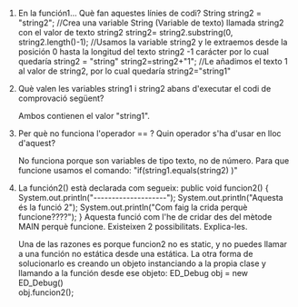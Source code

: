  1. En la función1… Què fan aquestes línies de codi? 
	String string2 = "string2"; 
	//Crea una variable String (Variable de texto) llamada string2 con el valor de texto string2
	string2= string2.substring(0, string2.length()-1);
	//Usamos la variable string2 y le extraemos desde la posición 0 hasta la longitud del texto string2 -1 carácter por lo cual quedaría string2 = "string"
	string2=string2+"1"; 
	//Le añadimos el texto 1 al valor de string2, por lo cual quedaría string2="string1"
	
2. Què valen les variables string1 i string2 abans d'executar el codi de comprovació següent? 
	
	Ambos contienen el valor "string1".
	
3. Per què no funciona l'operador == ? Quin operador s'ha d'usar en lloc d'aquest? 

	No funciona porque son variables de tipo texto, no de número. Para que funcione usamos el comando: "if(string1.equals(string2) )"

4. La función2() està declarada com segueix: 
		public void funcion2() { 
		System.out.println("--------------------"); 
		System.out.println("Aquesta és la funció 2"); 
		System.out.println("Com faig la crida perquè funcione????"); 
		} 
		Aquesta funció com l'he de cridar des del mètode MAIN perquè funcione. Existeixen 2 possibilitats. Explica-les.

	Una de las razones es porque funcion2 no es static, y no puedes llamar a una función no estática desde una estática.
	La otra forma de solucionarlo es creando un objeto instanciando a la propia clase y llamando a la función desde ese objeto:
	ED_Debug  obj  =  new  ED_Debug()	
	obj.funcion2();